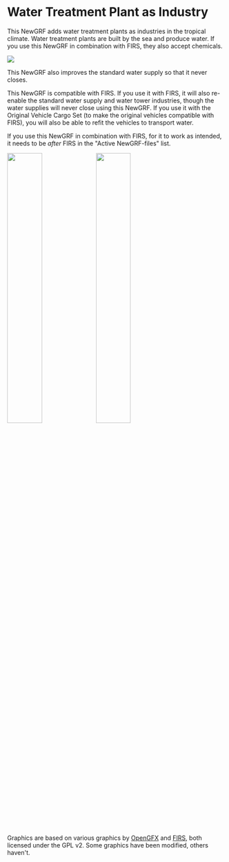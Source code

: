 # Water Treatment Plant as Industry
This NewGRF adds water treatment plants as industries in the tropical climate. Water treatment plants are built by the sea and produce water. If you use this NewGRF in combination with FIRS, they also accept chemicals.

![](https://i.stack.imgur.com/xa0lB.png)

This NewGRF also improves the standard water supply so that it never closes.

This NewGRF is compatible with FIRS. If you use it with FIRS, it will also re-enable the standard water supply and water tower industries, though the water supplies will never close using this NewGRF. If you use it with the Original Vehicle Cargo Set (to make the original vehicles compatible with FIRS), you will also be able to refit the vehicles to transport water.

If you use this NewGRF in combination with FIRS, for it to work as intended, it needs to be *after* FIRS in the "Active NewGRF-files" list.

<img src="https://i.stack.imgur.com/joTcA.png" width="40%"> <img src="https://i.stack.imgur.com/k2jBX.png" width="40%">

Graphics are based on various graphics by [OpenGFX](https://github.com/OpenTTD/OpenGFX) and [FIRS](https://github.com/andythenorth/firs), both licensed under the GPL v2. Some graphics have been modified, others haven't.
